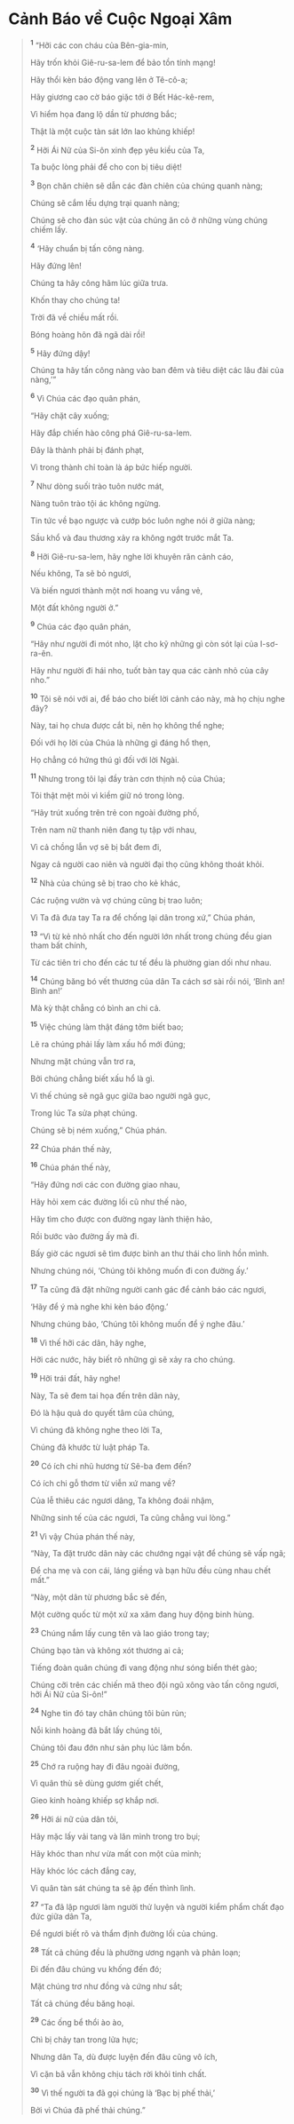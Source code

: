 # Cảnh Báo về Cuộc Ngoại Xâm

> <sup><b>1</b></sup> “Hỡi các con cháu của Bên-gia-min,
>
> Hãy trốn khỏi Giê-ru-sa-lem để bảo tồn tính mạng!
>
> Hãy thổi kèn báo động vang lên ở Tê-cô-a;
>
> Hãy giương cao cờ báo giặc tới ở Bết Hác-kê-rem,
>
> Vì hiểm họa đang lộ dần từ phương bắc;
>
> Thật là một cuộc tàn sát lớn lao khủng khiếp!
>
> <sup><b>2</b></sup> Hỡi Ái Nữ của Si-ôn xinh đẹp yêu kiều của Ta,
>
> Ta buộc lòng phải để cho con bị tiêu diệt!
>
> <sup><b>3</b></sup> Bọn chăn chiên sẽ dẫn các đàn chiên của chúng quanh nàng;
>
> Chúng sẽ cắm lều dựng trại quanh nàng;
>
> Chúng sẽ cho đàn súc vật của chúng ăn cỏ ở những vùng chúng chiếm lấy.
>
> <sup><b>4</b></sup> ‘Hãy chuẩn bị tấn công nàng.
>
> Hãy đứng lên!
>
> Chúng ta hãy công hãm lúc giữa trưa.
>
> Khốn thay cho chúng ta!
>
> Trời đã về chiều mất rồi.
>
> Bóng hoàng hôn đã ngã dài rồi!
>
> <sup><b>5</b></sup> Hãy đứng dậy!
>
> Chúng ta hãy tấn công nàng vào ban đêm và tiêu diệt các lâu đài của nàng,’”
>
> <sup><b>6</b></sup> Vì Chúa các đạo quân phán,
>
> “Hãy chặt cây xuống;
>
> Hãy đắp chiến hào công phá Giê-ru-sa-lem.
>
> Ðây là thành phải bị đánh phạt,
>
> Vì trong thành chỉ toàn là áp bức hiếp người.
>
> <sup><b>7</b></sup> Như dòng suối trào tuôn nước mát,
>
> Nàng tuôn trào tội ác không ngừng.
>
> Tin tức về bạo ngược và cướp bóc luôn nghe nói ở giữa nàng;
>
> Sầu khổ và đau thương xảy ra không ngớt trước mắt Ta.
>
> <sup><b>8</b></sup> Hỡi Giê-ru-sa-lem, hãy nghe lời khuyên răn cảnh cáo,
>
> Nếu không, Ta sẽ bỏ ngươi,
>
> Và biến ngươi thành một nơi hoang vu vắng vẻ,
>
> Một đất không người ở.”
>
> <sup><b>9</b></sup> Chúa các đạo quân phán,
>
> “Hãy như người đi mót nho, lặt cho kỹ những gì còn sót lại của I-sơ-ra-ên.
>
> Hãy như người đi hái nho, tuốt bàn tay qua các cành nhỏ của cây nho.”
>
> <sup><b>10</b></sup> Tôi sẽ nói với ai, để báo cho biết lời cảnh cáo này, mà họ chịu nghe đây?
>
> Này, tai họ chưa được cắt bì, nên họ không thể nghe;
>
> Ðối với họ lời của Chúa là những gì đáng hổ thẹn,
>
> Họ chẳng có hứng thú gì đối với lời Ngài.
>
> <sup><b>11</b></sup> Nhưng trong tôi lại đầy tràn cơn thịnh nộ của Chúa;
>
> Tôi thật mệt mỏi vì kiềm giữ nó trong lòng.
>
> “Hãy trút xuống trên trẻ con ngoài đường phố,
>
> Trên nam nữ thanh niên đang tụ tập với nhau,
>
> Vì cả chồng lẫn vợ sẽ bị bắt đem đi,
>
> Ngay cả người cao niên và người đại thọ cũng không thoát khỏi.
>
> <sup><b>12</b></sup> Nhà của chúng sẽ bị trao cho kẻ khác,
>
> Các ruộng vườn và vợ chúng cũng bị trao luôn;
>
> Vì Ta đã đưa tay Ta ra để chống lại dân trong xứ,” Chúa phán,
>
> <sup><b>13</b></sup> “Vì từ kẻ nhỏ nhất cho đến người lớn nhất trong chúng đều gian tham bất chính,
>
> Từ các tiên tri cho đến các tư tế đều là phường gian dối như nhau.
>
> <sup><b>14</b></sup> Chúng băng bó vết thương của dân Ta cách sơ sài rồi nói, ‘Bình an! Bình an!’
>
> Mà kỳ thật chẳng có bình an chi cả.
>
> <sup><b>15</b></sup> Việc chúng làm thật đáng tởm biết bao;
>
> Lẽ ra chúng phải lấy làm xấu hổ mới đúng;
>
> Nhưng mặt chúng vẫn trơ ra,
>
> Bởi chúng chẳng biết xấu hổ là gì.
>
> Vì thế chúng sẽ ngã gục giữa bao người ngã gục,
>
> Trong lúc Ta sửa phạt chúng.
>
> Chúng sẽ bị ném xuống,” Chúa phán.
>
> <sup><b>22</b></sup> Chúa phán thế này,
>
> <sup><b>16</b></sup> Chúa phán thế này,
>
> “Hãy đứng nơi các con đường giao nhau,
>
> Hãy hỏi xem các đường lối cũ như thế nào,
>
> Hãy tìm cho được con đường ngay lành thiện hảo,
>
> Rồi bước vào đường ấy mà đi.
>
> Bấy giờ các ngươi sẽ tìm được bình an thư thái cho linh hồn mình.
>
> Nhưng chúng nói, ‘Chúng tôi không muốn đi con đường ấy.’
>
> <sup><b>17</b></sup> Ta cũng đã đặt những người canh gác để cảnh báo các ngươi,
>
> ‘Hãy để ý mà nghe khi kèn báo động.’
>
> Nhưng chúng bảo, ‘Chúng tôi không muốn để ý nghe đâu.’
>
> <sup><b>18</b></sup> Vì thế hỡi các dân, hãy nghe,
>
> Hỡi các nước, hãy biết rõ những gì sẽ xảy ra cho chúng.
>
> <sup><b>19</b></sup> Hỡi trái đất, hãy nghe!
>
> Này, Ta sẽ đem tai họa đến trên dân này,
>
> Ðó là hậu quả do quyết tâm của chúng,
>
> Vì chúng đã không nghe theo lời Ta,
>
> Chúng đã khước từ luật pháp Ta.
>
> <sup><b>20</b></sup> Có ích chi nhũ hương từ Sê-ba đem đến?
>
> Có ích chi gỗ thơm từ viễn xứ mang về?
>
> Của lễ thiêu các ngươi dâng, Ta không đoái nhậm,
>
> Những sinh tế của các ngươi, Ta cũng chẳng vui lòng.”
>
> <sup><b>21</b></sup> Vì vậy Chúa phán thế này,
>
> “Này, Ta đặt trước dân này các chướng ngại vật để chúng sẽ vấp ngã;
>
> Ðể cha mẹ và con cái, láng giềng và bạn hữu đều cùng nhau chết mất.”
>
> “Này, một dân từ phương bắc sẽ đến,
>
> Một cường quốc từ một xứ xa xăm đang huy động binh hùng.
>
> <sup><b>23</b></sup> Chúng nắm lấy cung tên và lao giáo trong tay;
>
> Chúng bạo tàn và không xót thương ai cả;
>
> Tiếng đoàn quân chúng đi vang động như sóng biển thét gào;
>
> Chúng cỡi trên các chiến mã theo đội ngũ xông vào tấn công ngươi, hỡi Ái Nữ của Si-ôn!”
>
> <sup><b>24</b></sup> Nghe tin đó tay chân chúng tôi bủn rủn;
>
> Nỗi kinh hoàng đã bắt lấy chúng tôi,
>
> Chúng tôi đau đớn như sản phụ lúc lâm bồn.
>
> <sup><b>25</b></sup> Chớ ra ruộng hay đi đâu ngoài đường,
>
> Vì quân thù sẽ dùng gươm giết chết,
>
> Gieo kinh hoàng khiếp sợ khắp nơi.
>
> <sup><b>26</b></sup> Hỡi ái nữ của dân tôi,
>
> Hãy mặc lấy vải tang và lăn mình trong tro bụi;
>
> Hãy khóc than như vừa mất con một của mình;
>
> Hãy khóc lóc cách đắng cay,
>
> Vì quân tàn sát chúng ta sẽ ập đến thình lình.
>
> <sup><b>27</b></sup> “Ta đã lập ngươi làm người thử luyện và người kiểm phẩm chất đạo đức giữa dân Ta,
>
> Ðể ngươi biết rõ và thẩm định đường lối của chúng.
>
> <sup><b>28</b></sup> Tất cả chúng đều là phường ương ngạnh và phản loạn;
>
> Ði đến đâu chúng vu khống đến đó;
>
> Mặt chúng trơ như đồng và cứng như sắt;
>
> Tất cả chúng đều băng hoại.
>
> <sup><b>29</b></sup> Các ống bể thổi ào ào,
>
> Chì bị chảy tan trong lửa hực;
>
> Nhưng dân Ta, dù được luyện đến đâu cũng vô ích,
>
> Vì cặn bã vẫn không chịu tách rời khỏi tinh chất.
>
> <sup><b>30</b></sup> Vì thế người ta đã gọi chúng là ‘Bạc bị phế thải,’
>
> Bởi vì Chúa đã phế thải chúng.”
